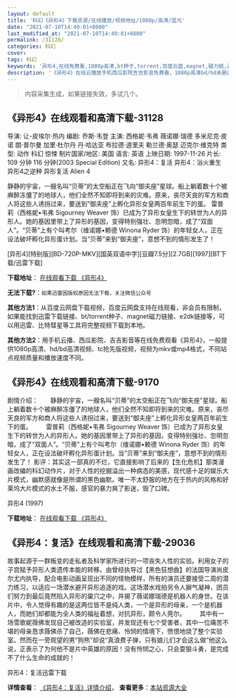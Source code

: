 ```yaml
---
layout: default
title: '科幻《异形4》下载资源/在线播放/视频地址/1080p/高清/蓝光'
date: "2021-07-10T14:40:01+0800"
last_modified_at: "2021-07-10T14:40:01+0800"
permalink: /31128/
categories: 科幻
cover:
tags: 科幻
keywords: '异形4,在线免费看,1080p高清,bt种子,torrent,百度云盘,magnet,磁力链,迅雷下载资源'
description: '《异形4》在线云播放手机西瓜影院吉吉影音免费看，1080p高清bd/hd未删减完整版和tc抢先枪版，mkv/mp4格式，附带bt/torrent种子、magnet/磁力链、百度云盘、网盘资源迅雷下载链接'
---
```


>内容采集生成，如果链接失效，多试几个。


## 《异形4》在线观看和高清下载-31128

导演: 让-皮埃尔·热内 编剧: 乔斯·韦登 主演: 西格妮·韦弗 薇诺娜·瑞德 多米尼克·皮诺 朗·普尔曼 加里·杜尔丹 丹·哈达亚 布拉德·道里夫 勒兰德·奥瑟 迈克尔·维克特 类型: 动作 科幻 惊悚 制片国家/地区: 美国 语言: 英语 上映日期: 1997-11-26 片长: 109 分钟 116 分钟(2003 Special Edition) 又名: 异形4：复活 异形4：浴火重生 异形4之逆种 异形复活 Alien 4

静静的宇宙，一艘名叫“贝蒂”的太空船正在飞向“御夫座”星球。船上躺着数十个被麻醉冻僵了的地球人，他们全然不知即将到来的灾难。原来，丧尽天良的军方和商人将这些人诱拐过来，要送到“御夫座”上孵化异形女皇两百年前生下的蛋。 雷普莉（西格妮•韦弗 Sigourney Weaver 饰）已成为了异形女皇生下的转世为人的异形人。她的基因里带上了异形的基因，变得特别强壮、忽明忽暗，成了“双面人”。“贝蒂”上有个叫考尔（维诺娜•赖德 Winona Ryder 饰）的年轻女人，正在设法破坏孵化异形蛋计划。当“贝蒂”来到“御夫座”，意想不到的情形发生了！


[异形4][特别版][BD-720P-MKV][国英双语中字][豆瓣7.5分][2.7GB][1997][BT下载/迅雷下载]

**下载地址**： [在线观看下载 《异形4》](https://www.btdx8.com/torrent/alien_resurrection_1997.html) 


**无法下载?**：`如果迅雷因版权原因无法下载，关注微信公众号 `

**其他方法1**：从百度云网盘下载视频，百度云网盘支持在线观看，非会员有限制，如果能找到迅雷下载链接、bt/torrent种子、magnet磁力链接、e2dk链接等，可以用迅雷、比特彗星等工具将完整视频下载到本地。

**其他方法2**：用手机云播、西瓜影院、吉吉影音等在线免费观看《异形4》，一般提供1080p高清、hd/bd高清视频、tc抢先版视频，视频为mkv或mp4格式，不同站点视频质量和播放速度不同。


## 《异形4》在线观看和高清下载-9170

剧情介绍：　　静静的宇宙，一艘名叫“贝蒂”的太空船正在飞向“御夫座”星球。船上躺着数十个被麻醉冻僵了的地球人，他们全然不知即将到来的灾难。原来，丧尽天良的军方和商人将这些人诱拐过来，要送到“御夫座”上孵化异形女皇两百年前生下的蛋。 　　雷普莉（西格妮•韦弗 Sigourney Weaver 饰）已成为了异形女皇生下的转世为人的异形人。她的基因里带上了异形的基因，变得特别强壮、忽明忽暗，成了“双面人”。“贝蒂”上有个叫考尔（维诺娜•赖德 Winona Ryder 饰）的年轻女人，正在设法破坏孵化异形蛋计划。当“贝蒂”来到“御夫座”，意想不到的情形发生了！ 影评：其实这一部真的不烂，它直接影响了后来的【生化危机】那类漫画改编的科幻动作片，对于人性的挖掘溢出一种病态的美感，现代感十足的娱乐大片模式，幽默感就像是所谓的黑色幽默。唯一不太舒服的地方在于热内的风格和好莱坞大片模式的水土不服，感官的暴力爽了影迷，毁了口碑。


异形4 (1997)

**下载地址**： [在线观看下载 《异形4》](https://www.btbtdy.me/btdy/dy9850.html) 


## 《异形4：复活》在线观看和高清下载-29036

故事起源于一群叛变的走私者及科学家所进行的一项丧失人性的实验。利用女子的子宫赋予异形人类遗传本能的转移。由曾经执导过【黑色狂想曲】的法国导演尚皮尔尤内执导，配合电影动画呈现出不同的怪物模样，所有的演员还要接受二周的潜力练习，以适应一场潜水避开异形追逐的戏。这场潜水戏拍另令人摒气凝神，团员们努力到最后竟然陷入异形的巢穴之中，并揭了薇诺娜瑞德是机器人的身世。在该片中，令人觉得有趣的是这两位皆不是纯人类，一个是异形的母亲，一个是机器人，而她们却都能为全人类的福祉着想，对抗异形，颇令人莞尔。 　　其中有一场雪歌妮薇佛发现自己被改造的实验室，并发现还有七个受害者，其中一位痛苦不堪的母亲恳求薇佛杀了自己，薇佛在悲痛、怜悯的情境下，愤恨地烧了整个实验室。然而在一旁观望的男&ldquo;狗熊”却说“真浪费子弹，只有娘儿们才会这么做”他这么说，正表示了为何他不是片中英雄的原因！没有怜悯之心，只会耍狠斗勇，是完成不了什么生命的成就的！


异形4：复活迅雷下载

**详情查看**： [《异形4：复活》详情介绍](/movie/29036/)， **查看更多**：[本站资源大全](/movie/t/all/)

